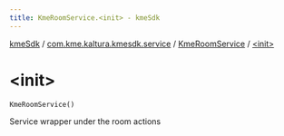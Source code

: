 ```yaml
---
title: KmeRoomService.<init> - kmeSdk
---
```


[kmeSdk](../../index.html) / [com.kme.kaltura.kmesdk.service](../index.html) / [KmeRoomService](index.html) / [&lt;init&gt;](./-init-.html)

# &lt;init&gt;

`KmeRoomService()`

Service wrapper under the room actions

